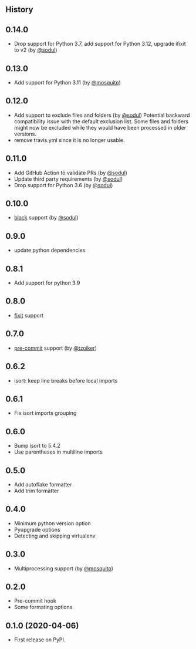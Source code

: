 ## History

0.14.0
----------------------
* Drop support for Python 3.7, add support for Python 3.12, upgrade ifixit to v2 (by [@sodul](https://github.com/sodul))


0.13.0
----------------------
* Add support for Python 3.11 (by [@mosquito](https://github.com/mosquito))


0.12.0
----------------------

* Add support to exclude files and folders (by [@sodul](https://github.com/sodul))
  Potential backward compatibility issue with the default exclusion list.
  Some files and folders might now be excluded while they would have been
  processed in older versions.
* remove travis.yml since it is no longer usable.


0.11.0
----------------------

* Add GitHub Action to validate PRs (by [@sodul](https://github.com/sodul))
* Update third party requirements (by [@sodul](https://github.com/sodul))
* Drop support for Python 3.6 (by [@sodul](https://github.com/sodul))


0.10.0
----------------------

* [black](https://github.com/psf/black) support (by [@sodul](https://github.com/sodul))


0.9.0
----------------------

* update python dependencies


0.8.1
----------------------

* Add support for python 3.9


0.8.0
----------------------

* [fixit](https://github.com/Instagram/Fixit) support


0.7.0
----------------------

* [pre-commit](https://pre-commit.com/) support (by [@tzoiker](https://github.com/tzoiker))


0.6.2
----------------------

* isort: keep line breaks before local imports


0.6.1
----------------------

* Fix isort imports grouping


0.6.0
----------------------

* Bump isort to 5.4.2
* Use parentheses in multiline imports


0.5.0
----------------------

* Add autoflake formatter
* Add trim formatter


0.4.0
----------------------

* Minimum python version option
* Pyupgrade options
* Detecting and skipping virtualenv


0.3.0
----------------------

* Multiprocessing support (by [@mosquito](https://github.com/mosquito))


0.2.0
-----------------------

* Pre-commit hook
* Some formating options


0.1.0 (2020-04-06)
------------------------

* First release on PyPI.
